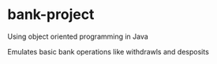 # bank-project

Using object oriented programming in Java

Emulates basic bank operations like withdrawls and desposits
